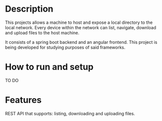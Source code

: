 # Description
This projects allows a machine to host and expose a local directory to the local network. Every device within the network can list, navigate, download and upload files to the host machine.

It consists of a spring boot backend and an angular frontend.
This project is being developed for studying purposes of said frameworks.

# How to run and setup
TO DO

# Features
REST API that supports: listing, downloading and uploading files.